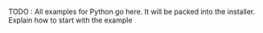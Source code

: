 TODO :
All examples for Python go here.
It will be packed into the installer.
Explain how to start with the example